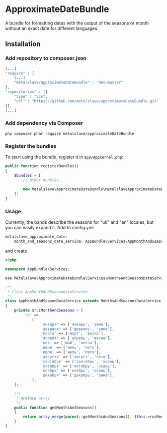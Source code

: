 # ApproximateDateBundle

A bundle for formatting dates with the output of the seasons or month without an exact date for different languages.

## Installation

### Add repository to composer.json

```php
[...]
"require" : {
    [...]
    "metalslave/approximateDateBundle" : "dev-master"
},
"repositories" : [{
    "type" : "vcs",
    "url" : "https://github.com/metalslave/approximateDateBundle.git"
}],
[...]
```
### Add dependency via Composer

```php composer.phar require metalslave/approximateDateBundle```

### Register the bundles

To start using the bundle, register it in `app/AppKernel.php`:

```php
public function registerBundles()
{
    $bundles = [
        // Other bundles...
        
        new Metalslave\ApproximateDateBundle\MetalslaveApproximateDateBundle(),
    ];
}
```


### Usage
Currently, the bands describe the seasons for "uk" and "en" locales, but you can easily expand it. 
Add to config.yml
```php
metalslave_approximate_date:
    month_and_seasons_data_service: AppBundle\Services\AppMonthAndSeasonDataService 
```
and create
 ```php
 <?php
 
 namespace AppBundle\Services;
 
 use Metalslave\ApproximateDateBundle\Services\MonthsAndSeasonsDataService;
 
 /**
  * Class AppMonthAndSeasonDataService.
  */
 class AppMonthAndSeasonDataService extends MonthsAndSeasonsDataService
 {
     private $rusMonthAndSeasons = [
         'ru' =>
             [
                 'января' => ['январь', 'зима'],
                 'февраля' => ['февраль', 'зима'],
                 'марта' => ['март', 'весна'],
                 'апреля' => ['апрель', 'весна'],
                 'мая' => ['май', 'весна'],
                 'июня' => ['июнь', 'лето'],
                 'июля' => ['июль', 'лето'],
                 'августа' => ['август', 'лето'],
                 'сентября' => ['сентябрь', 'осень'],
                 'октября' => ['октябрь', 'осень'],
                 'ноября' => ['ноябрь', 'осень'],
                 'декабря' => ['декабрь', 'зима'],
             ],
     ];
 
     /**
      * @return array
      */
     public function getMonthsAndSeasons()
     {
         return array_merge(parent::getMonthsAndSeasons(), $this->rusMonthAndSeasons);
     }
 }

 ```